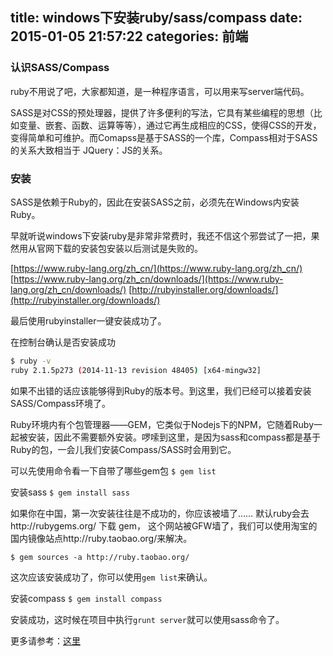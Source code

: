 title: windows下安装ruby/sass/compass
date: 2015-01-05 21:57:22
categories: 前端
---

### 认识SASS/Compass
ruby不用说了吧，大家都知道，是一种程序语言，可以用来写server端代码。

SASS是对CSS的预处理器，提供了许多便利的写法，它具有某些编程的思想（比如变量、嵌套、函数、运算等等），通过它再生成相应的CSS，使得CSS的开发，变得简单和可维护。而Comapss是基于SASS的一个库，Compass相对于SASS的关系大致相当于 JQuery：JS的关系。

### 安装
SASS是依赖于Ruby的，因此在安装SASS之前，必须先在Windows内安装Ruby。

早就听说windows下安装ruby是非常非常费时，我还不信这个邪尝试了一把，果然用从官网下载的安装包安装以后测试是失败的。

[https://www.ruby-lang.org/zh_cn/](https://www.ruby-lang.org/zh_cn/)
[https://www.ruby-lang.org/zh_cn/downloads/](https://www.ruby-lang.org/zh_cn/downloads/)
[http://rubyinstaller.org/downloads/](http://rubyinstaller.org/downloads/)

最后使用rubyinstaller一键安装成功了。

在控制台确认是否安装成功

```bash
$ ruby -v
ruby 2.1.5p273 (2014-11-13 revision 48405) [x64-mingw32]
```

如果不出错的话应该能够得到Ruby的版本号。到这里，我们已经可以接着安装SASS/Compass环境了。

Ruby环境内有个包管理器——GEM，它类似于Nodejs下的NPM，它随着Ruby一起被安装，因此不需要额外安装。啰嗦到这里，是因为sass和compass都是基于Ruby的包，一会儿我们安装Compass/SASS时会用到它。

可以先使用命令看一下自带了哪些gem包
`$ gem list`

安装sass
`$ gem install sass`

如果你在中国，第一次安装往往是不成功的，你应该被墙了……
默认ruby会去http://rubygems.org/ 下载 gem， 这个网站被GFW墙了，我们可以使用淘宝的国内镜像站点http://ruby.taobao.org/来解决。

`$ gem sources -a http://ruby.taobao.org/`

这次应该安装成功了，你可以使用`gem list`来确认。

安装compass
`$ gem install compass`


安装成功，这时候在项目中执行`grunt server`就可以使用sass命令了。


更多请参考：[这里](http://www.html-js.com/article/CSS-solves-the-installation-and-debugging-of-SASSCompass-scheme)
